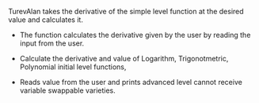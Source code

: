 TurevAlan takes the derivative of the simple level function at the desired value and calculates it.

- The function calculates the derivative given by the user by reading the input from the user.

- Calculate the derivative and value of Logarithm, Trigonotmetric, Polynomial initial level functions,

- Reads value from the user and prints advanced level cannot receive variable swappable varieties.
